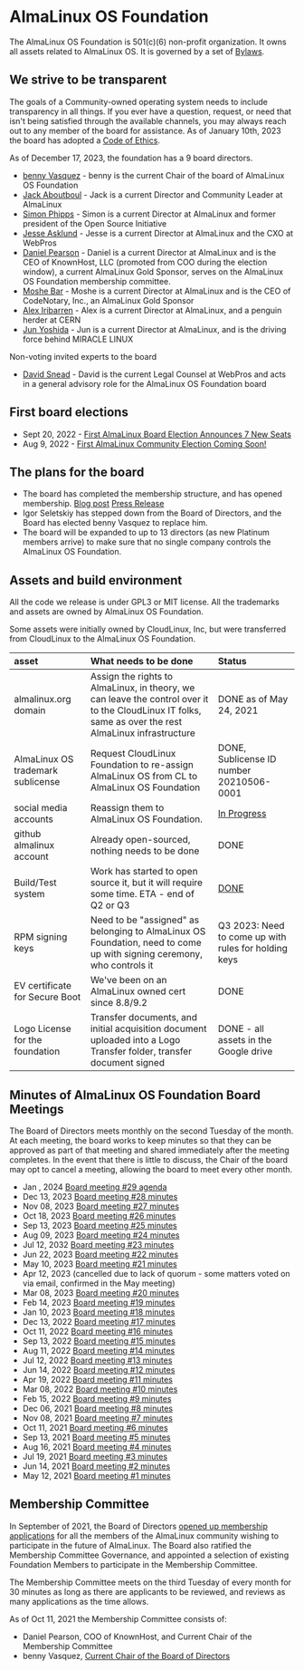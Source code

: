# AlmaLinux OS Foundation

The AlmaLinux OS Foundation is 501(c)(6) non-profit organization. It owns all assets related to AlmaLinux OS. It is governed by a set of [Bylaws](https://almalinux.org/p/foundation-bylaws/). 

## We strive to be transparent

The goals of a Community-owned operating system needs to include transparency in all things. If you ever have a question, request, or need that isn't being satisfied through the available channels, you may always reach out to any member of the board for assistance. As of January 10th, 2023 the board has adopted a [Code of Ethics](https://drive.google.com/file/d/1ABs_XdwXLgpfAOXfNBw-_KoQuQofAORI/view?usp=share_link).

As of December 17, 2023, the foundation has a 9 board directors.
- [benny Vasquez](https://www.linkedin.com/in/bennyvasquez/) - benny is the current Chair of the board of AlmaLinux OS Foundation
- [Jack Aboutboul](https://www.linkedin.com/in/jackaboutboul/) - Jack is a current Director and Community Leader at AlmaLinux
- [Simon Phipps](https://en.wikipedia.org/wiki/Simon_Phipps_(programmer)) - Simon is a current Director at AlmaLinux and former president of the Open Source Initiative
- [Jesse Asklund](https://www.linkedin.com/in/jessejester/) - Jesse is a current Director at AlmaLinux and the CXO at WebPros
- [Daniel Pearson](https://www.linkedin.com/in/daniel-pearson-b2559b60/) - Daniel is a current Director at AlmaLinux and is the CEO of KnownHost, LLC (promoted from COO during the election window), a current AlmaLinux Gold Sponsor, serves on the AlmaLinux OS Foundation membership committee.
- [Moshe Bar](https://en.wikipedia.org/wiki/Moshe_Bar_(investor)) - Moshe is a current Director at AlmaLinux and is the CEO of CodeNotary, Inc., an AlmaLinux Gold Sponsor
- [Alex Iribarren](https://www.linkedin.com/in/iribarren/) - Alex is a current Director at AlmaLinux, and a penguin herder at CERN
- [Jun Yoshida](https://www.linkedin.com/in/jun-yoshida-6b4b5a16/) - Jun is a current Director at AlmaLinux, and is the driving force behind MIRACLE LINUX

Non-voting invited experts to the board
- [David Snead](https://www.linkedin.com/in/davidsnead) - David is the current Legal Counsel at WebPros and acts in a general advisory role for the AlmaLinux OS Foundation board

## First board elections

- Sept 20, 2022 - [First AlmaLinux Board Election Announces 7 New Seats](https://almalinux.org/blog/first-almalinux-board-election-announces-7-new-seats/)
- Aug 9, 2022 - [First AlmaLinux Community Election Coming Soon!](https://almalinux.org/blog/first-almalinux-os-foundation-election/)

## The plans for the board

- The board has completed the membership structure, and has opened membership. [Blog post](https://almalinux.org/blog/what-almalinux-foundation-membership-means-for-you/) [Press Release](https://www.businesswire.com/news/home/20211005005953/en/AlmaLinux-OS-Foundation-Membership-Opens-to-the-Public)
- Igor Seletskiy has stepped down from the Board of Directors, and the Board has elected benny Vasquez to replace him. 
- The board will be expanded to up to 13 directors (as new Platinum members arrive) to make sure that no single company controls the AlmaLinux OS Foundation.

## Assets and build environment

All the code we release is under GPL3 or MIT license.
All the trademarks and assets are owned by AlmaLinux OS Foundation.

Some assets were initially owned by CloudLinux, Inc, but were transferred from CloudLinux to the AlmaLinux OS Foundation.

| asset | What needs to be done | Status |
|:--- |:--- |:--- |
| almalinux.org domain | Assign the rights to AlmaLinux, in theory, we can leave the control over it to the CloudLinux IT folks, same as over the rest AlmaLinux infrastructure | DONE as of May 24, 2021 |
| AlmaLinux OS trademark sublicense | Request CloudLinux Foundation to re-assign AlmaLinux OS from CL to AlmaLinux OS Foundation | DONE, Sublicense ID number 20210506-0001 |
| social media accounts | Reassign them to AlmaLinux OS Foundation. | [In Progress](/Marketing.html#social-media-accounts) |
| github almalinux account | Already open-sourced, nothing needs to be done | DONE |
| Build/Test system | Work has started to open source it, but it will require some time. ETA - end of Q2 or Q3 | [DONE](https://github.com/AlmaLinux/build-system) |
| RPM signing keys | Need to be "assigned" as belonging to AlmaLinux OS Foundation, need to come up with signing ceremony, who controls it | Q3 2023: Need to come up with rules for holding keys 
| EV certificate for Secure Boot | We've been on an AlmaLinux owned cert since 8.8/9.2 |  DONE |
| Logo License for the foundation | Transfer documents, and initial acquisition document uploaded into a Logo Transfer folder, transfer document signed | DONE - all assets in the Google drive | 

## Minutes of AlmaLinux OS Foundation Board Meetings
<!-- To add minutes to this list, export the approved minutes from the meeting as a PDF, upload that PDF to the 'Published Minutes' folder, and provide a link to the PDF here -->

The Board of Directors meets monthly on the second Tuesday of the month. At each meeting, the board works to keep minutes so that they can be approved as part of that meeting and shared immediately after the meeting completes. In the event that there is little to discuss, the Chair of the board may opt to cancel a meeting, allowing the board to meet every other month. 

- Jan  , 2024 [Board meeting #29 agenda](https://docs.google.com/document/d/15KWe01ctwfew2LGt7mWgu9kuS1cqNgCBLl70a9gN0Ag/edit)
- Dec 13, 2023 [Board meeting #28 minutes](https://drive.google.com/file/d/1s-AyjmpykKkoO8h0khlIVj6Rqw8x2hEy/view)
- Nov 08, 2023 [Board meeting #27 minutes](https://drive.google.com/file/d/1mrl35cc1ASpqqvmHxzdxFfMJKja5574H/view)
- Oct 18, 2023 [Board meeting #26 minutes](https://drive.google.com/file/d/1tcAdwSuxb36LkBbY0pF0XDMlp02lLmTS/view)
- Sep 13, 2023 [Board meeting #25 minutes](https://drive.google.com/file/d/11whNmCaARxwlYhni_htvejf10NJNBCWJ/view)
- Aug 09, 2023 [Board meeting #24 minutes](https://drive.google.com/file/d/1aCoa7jZeBE5F1m3rXdORxJ80Ry6eCYGi/view)
- Jul 12, 2032 [Board meeting #23 minutes](https://drive.google.com/file/d/13q6udmzAEqHIoPf2cQJ-QJrYosaFWd_m/view)
- Jun 22, 2023 [Board meeting #22 minutes](https://drive.google.com/file/d/1FZhhMaLgrTd7fN50pGyZPdKEb9UJ6HF-/view)
- May 10, 2023 [Board meeting #21 minutes](https://drive.google.com/file/d/17ZykiqjnYcr6OTs-pCuBP2oUc4wKQYye/view)
- Apr 12, 2023 (cancelled due to lack of quorum - some matters voted on via email, confirmed in the May meeting)
- Mar 08, 2023 [Board meeting #20 minutes](https://drive.google.com/file/d/1nOwQd2WoXaywu64ZS60qwvyd0lPda1eB/view)
- Feb 14, 2023 [Board meeting #19 minutes](https://drive.google.com/file/d/1U7o8E1Y4ozS9smrD4vczLKkGSH76RK1E/view)
- Jan 10, 2023 [Board meeting #18 minutes](https://drive.google.com/file/d/1F4pJrldgJ8ysY64Y_9yDxd2BuNp-MKfs/view)
- Dec 13, 2022 [Board meeting #17 minutes](https://drive.google.com/file/d/18qyOYEgX-0kVrCGXzaVhdUqUKTwPzrud/view)
- Oct 11, 2022 [Board meeting #16 minutes](https://drive.google.com/file/d/1uTh_VK4qIHFSVA1gJjJRhC4JXB1paGgC/view)
- Sep 13, 2022 [Board meeting #15 minutes](https://drive.google.com/file/d/1KkqLjPie2EqMpL-wcfnAF0NG730vy-ci/view)
- Aug 11, 2022 [Board meeting #14 minutes](https://drive.google.com/file/d/1jCi_qP-1WISzze2_cvyK7SSEdGvhoYDo/view)
- Jul 12, 2022 [Board meeting #13 minutes](https://drive.google.com/file/d/1rptJ_BJrxuh5HThLs088satKg7Y6TtUM/view)
- Jun 14, 2022 [Board meeting #12 minutes](https://drive.google.com/file/d/1ObYS_7CYsidrRnBUI6rTfR5eOBJQxI6F/view)
- Apr 19, 2022 [Board meeting #11 minutes](https://drive.google.com/file/d/1hm-pB_E5S9ZxG8zHv6yDOpYTr7IgRt5n/view)
- Mar 08, 2022 [Board meeting #10 minutes](https://drive.google.com/file/d/1hSis_UUekbtPOh038tEiNpyqIe72vrOl/view)
- Feb 15, 2022 [Board meeting #9 minutes](https://drive.google.com/file/d/1UQZ2hPXEZgn2Ha8sGMGUr7-PRao7R4fb/view)
- Dec 06, 2021 [Board meeting #8 minutes](https://drive.google.com/file/d/1p-LQWuENiS-KZNPoB89Fblkey5TiJEeV/view)
- Nov 08, 2021 [Board meeting #7 minutes](https://drive.google.com/file/d/1X8BNjupxLusluUq2q-phwWMe0C0sGD_K/view)
- Oct 11, 2021 [Board meeting #6 minutes](https://drive.google.com/file/d/1q_7xDNOt4yieXnP5eF4kAcKWtmaAzQiq/view)
- Sep 13, 2021 [Board meeting #5 minutes](https://drive.google.com/file/d/1x5k1wUv9UtkNvXu-JBbVb9JFNPyo67vm/view)
- Aug 16, 2021 [Board meeting #4 minutes](https://drive.google.com/file/d/1TAXkQg2kh8Hj-yyF0Hyx1CIJsOg3QCtp/view)
- Jul 19, 2021 [Board meeting #3 minutes](https://drive.google.com/file/d/1YfpQMs2YRiozcMyGvHjeP1Nr2cp3hD9u/view)
- Jun 14, 2021 [Board meeting #2 minutes](https://drive.google.com/file/d/1hwcgIacCug0TESfohIB-mEiYs69BCLfv/view)
- May 12, 2021 [Board meeting #1 minutes](https://drive.google.com/file/d/1O2oNPu9rXxnu0IjYkdeS3dDfKN4YKVsJ/view)

## Membership Committee

In September of 2021, the Board of Directors [opened up membership applications](https://almalinux.org/blog/what-almalinux-foundation-membership-means-for-you/) for all the members of the AlmaLinux community wishing to participate in the future of AlmaLinux. The Board also ratified the Membership Committee Governance, and appointed a selection of existing Foundation Members to participate in the Membership Committee. 

The Membership Committee meets on the third Tuesday of every month for 30 minutes as long as there are applicants to be reviewed, and reviews as many applications as the time allows. 

As of Oct 11, 2021 the Membership Committee consists of:
- Daniel Pearson, COO of KnownHost, and Current Chair of the Membership Committee
- benny Vasquez, [Current Chair of the Board of Directors](https://almalinux.org/blog/hi-im-benny-how-can-i-help/)
